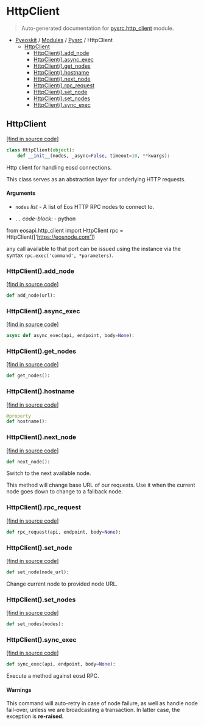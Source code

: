 # HttpClient

> Auto-generated documentation for [pysrc.http_client](https://github.com/fullon-labs/pyflonkit/blob/master/pysrc/http_client.py) module.

- [Pyeoskit](../README.md#pyeoskit-index) / [Modules](../MODULES.md#pyeoskit-modules) / [Pysrc](index.md#pysrc) / HttpClient
    - [HttpClient](#httpclient)
        - [HttpClient().add_node](#httpclientadd_node)
        - [HttpClient().async_exec](#httpclientasync_exec)
        - [HttpClient().get_nodes](#httpclientget_nodes)
        - [HttpClient().hostname](#httpclienthostname)
        - [HttpClient().next_node](#httpclientnext_node)
        - [HttpClient().rpc_request](#httpclientrpc_request)
        - [HttpClient().set_node](#httpclientset_node)
        - [HttpClient().set_nodes](#httpclientset_nodes)
        - [HttpClient().sync_exec](#httpclientsync_exec)

## HttpClient

[[find in source code]](https://github.com/fullon-labs/pyflonkit/blob/master/pysrc/http_client.py#L23)

```python
class HttpClient(object):
    def __init__(nodes, _async=False, timeout=10, **kwargs):
```

Http client for handling eosd connections.

This class serves as an abstraction layer for underlying HTTP requests.

#### Arguments

- `nodes` *list* - A list of Eos HTTP RPC nodes to connect to.

- `..` *code-block:* - python

from eosapi.http_client import HttpClient
rpc = HttpClient(['https://eosnode.com'])

any call available to that port can be issued using the instance
via the syntax ``rpc.exec('command', *parameters)``.

### HttpClient().add_node

[[find in source code]](https://github.com/fullon-labs/pyflonkit/blob/master/pysrc/http_client.py#L68)

```python
def add_node(url):
```

### HttpClient().async_exec

[[find in source code]](https://github.com/fullon-labs/pyflonkit/blob/master/pysrc/http_client.py#L139)

```python
async def async_exec(api, endpoint, body=None):
```

### HttpClient().get_nodes

[[find in source code]](https://github.com/fullon-labs/pyflonkit/blob/master/pysrc/http_client.py#L65)

```python
def get_nodes():
```

### HttpClient().hostname

[[find in source code]](https://github.com/fullon-labs/pyflonkit/blob/master/pysrc/http_client.py#L83)

```python
@property
def hostname():
```

### HttpClient().next_node

[[find in source code]](https://github.com/fullon-labs/pyflonkit/blob/master/pysrc/http_client.py#L72)

```python
def next_node():
```

Switch to the next available node.

This method will change base URL of our requests.
Use it when the current node goes down to change to a fallback node.

### HttpClient().rpc_request

[[find in source code]](https://github.com/fullon-labs/pyflonkit/blob/master/pysrc/http_client.py#L87)

```python
def rpc_request(api, endpoint, body=None):
```

### HttpClient().set_node

[[find in source code]](https://github.com/fullon-labs/pyflonkit/blob/master/pysrc/http_client.py#L79)

```python
def set_node(node_url):
```

Change current node to provided node URL.

### HttpClient().set_nodes

[[find in source code]](https://github.com/fullon-labs/pyflonkit/blob/master/pysrc/http_client.py#L59)

```python
def set_nodes(nodes):
```

### HttpClient().sync_exec

[[find in source code]](https://github.com/fullon-labs/pyflonkit/blob/master/pysrc/http_client.py#L93)

```python
def sync_exec(api, endpoint, body=None):
```

Execute a method against eosd RPC.

#### Warnings

This command will auto-retry in case of node failure, as well as handle
node fail-over, unless we are broadcasting a transaction.
In latter case, the exception is **re-raised**.

